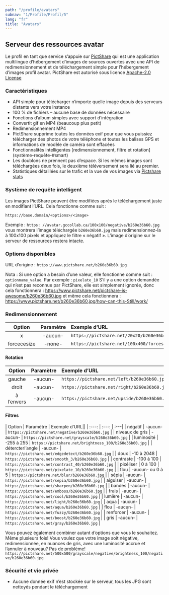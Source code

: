 ```yaml
---
path: "/profile/avatars"
subnav: "1/Profile/Profil/5"
lang: "fr"
title: "Avatars"
---
```


<helmet>
<title> Profil - Avatars</title>
</helmet>

## Serveur des ressources avatar

Le profil en tant que service s’appuie sur [PictShare](https://github.com/chrisiaut/pictshare) qui est une application multilingue d’hébergement d’images de sources ouvertes avec une API de redimensionnement et de téléchargement simple pour l’hébergement d’images profil avatar. PictShare est autorisé sous licence [Apache-2.0 License](https://github.com/chrisiaut/pictshare/blob/master/LICENCE)

### Caractéristiques 

* API simple pour télécharger n’importe quelle image depuis des serveurs distants vers votre instance
* 100 % de fichiers – aucune base de données nécessaire
* Fonctions d’album simples avec support d’intégration
* Convertit gif en MP4 (beaucoup plus petit)
* Redimensionnement MP4
* PictShare supprime toutes les données exif pour que vous puissiez télécharger des photos de votre téléphone et toutes les balises GPS et informations de modèle de caméra sont effacées
* Fonctionnalités intelligentes [redimensionnement, filtre et rotation] (système-requête-#smart)
* Les doublons ne prennent pas d’espace. Si les mêmes images sont téléchargées deux fois, le deuxième téléversement sera lié au premier.
* Statistiques détaillées sur le trafic et la vue de vos images via [Pictshare stats](https://github.com/chrisiaut/pictshare_stats)

### Système de requête intelligent

Les images PictShare peuvent être modifiées après le téléchargement juste en modifiant l’URL. Cela fonctionne comme suit :

`https://base.domain/<options>/<image>`

Exemple : `https: //avatar.gccollab.ca/100x100/negative/b260e36b60.jpg` vous montrera l’image téléchargée `b260e36b60.jpg` mais redimensionnez-la à 100x100 pixels et appliquez le filtre « négatif ». L’image d’origine sur le serveur de ressources restera intacte.

### Options disponibles

URL d’origine : `https://www.pictshare.net/b260e36b60.jpg`

Nota : Si une option a besoin d’une valeur, elle fonctionne comme suit : `optionname_value`. Par exemple : `pixelate_10`
S’il y a une option demandée qui n’est pas reconnue par PictShare, elle est simplement ignorée, donc cela fonctionnera : https://www.pictshare.net/pictshare-is-awesome/b260e36b60.jpg et même cela fonctionnera : https://www.pictshare.net/b260e36b60.jpg/how-can-this-Still/work/

### Redimensionnement

| Option | Paramètre | Exemple d’URL
| :---: | :---: | :--- |
| <width>x<height>     |   -aucun-      | `https://pictshare.net/20x20/b260e36b60.jpg`  |
| forcecesize | -none- | `https://pictshare.net/100x400/forcesize/b260e36b60.jpg `|


#### Rotation

| Option | Paramètre | Exemple d’URL|
| :---: | :---: | :---|
| gauche    | -aucun-  | `https://pictshare.net/left/b260e36b60.jpg` |
| droit  | -aucun-   | `https://pictshare.net/right/b260e36b60.jpg` |
| à l’envers | -aucun-  | `https://pictshare.net/upside/b260e36b60.jpg`  |

#### Filtres

| Option | Paramètre | Exemple d’URL|| 
| :---: | :---: | :---|
|      négatif        |      -aucun-      | `https://pictshare.net/negative/b260e36b60.jpg`          |
|      niveaux de gris       |      -aucun-      | `https://pictshare.net/grayscale/b260e36b60.jpg`         |
|      luminosité      |   -255 à 255    | `https://pictshare.net/brightness_100/b260e36b60.jpg`    |
|      détercterl’angle      |      -aucun-      | `https://pictshare.net/edgedetect/b260e36b60.jpg`        |
|       doux         |   -10 à 2048    |  `https://pictshare.net/smooth_3/b260e36b60.jpg`          |
|       contraste       |   -100 à 100    | `https://pictshare.net/contrast_40/b260e36b60.jpg`       |
|       pixéliser       |     0 à 100     | `https://pictshare.net/pixelate_10/b260e36b60.jpg`       |
|        flou          | -aucun- ou 0 à 5 | `https://pictshare.net/blur/b260e36b60.jpg`              |
|        sépia         |      -aucun-      | `https://pictshare.net/sepia/b260e36b60.jpg`             |
|       aiguiser        |      -aucun-      | `https://pictshare.net/sharpen/b260e36b60.jpg`           |
|       bandes         |      -aucun-      | `https://pictshare.net/emboss/b260e36b60.jpg`            |
|        frais          |      -aucun-      | `https://pictshare.net/cool/b260e36b60.jpg`              |
|        lumière         |      -aucun-      | `https://pictshare.net/light/b260e36b60.jpg`            |
|        aqua          |      -aucun-      | `https://pictshare.net/aqua/b260e36b60.jpg`              |
|        flou         |      -aucun-      | `https://pictshare.net/fuzzy/b260e36b60.jpg`            |
|        renforcer         |      -aucun-      | `https://pictshare.net/boost/b260e36b60.jpg`           |
|        gris          |      -aucun-      | `https://pictshare.net/gray/b260e36b60.jpg`              |

Vous pouvez également combiner autant d’options que vous le souhaitez. Même plusieurs fois! Vous voulez que votre image soit négative, redimensionnée, en nuances de gris, avec une luminosité accrue et l’annuler à nouveau? Pas de problème! `https://pictshare.net/500x500/grayscale/negative/brightness_100/negative/b260e36b60.jpg`


### Sécurité et vie privée

* Aucune donnée exif n’est stockée sur le serveur, tous les JPG sont nettoyés pendant le téléchargement